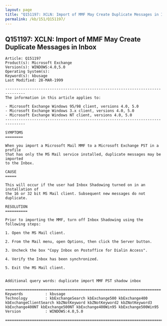 ```yaml
---
layout: page
title: "Q151197: XCLN: Import of MMF May Create Duplicate Messages in Inbox"
permalink: /kb/151/Q151197/
---
```


## Q151197: XCLN: Import of MMF May Create Duplicate Messages in Inbox

	Article: Q151197
	Product(s): Microsoft Exchange
	Version(s): WINDOWS:4.0,5.0
	Operating System(s): 
	Keyword(s): kbusage
	Last Modified: 28-MAR-1999
	
	-------------------------------------------------------------------------------
	The information in this article applies to:
	
	- Microsoft Exchange Windows 95/98 client, versions 4.0, 5.0 
	- Microsoft Exchange Windows 3.x client, versions 4.0, 5.0 
	- Microsoft Exchange Windows NT client, versions 4.0, 5.0 
	-------------------------------------------------------------------------------
	
	SYMPTOMS
	========
	
	When you import a Microsoft Mail MMF to a Microsoft Exchange PST in a profile
	that has only the MS Mail service installed, duplicate messages may be imported
	to the Inbox.
	
	CAUSE
	=====
	
	This will occur if the user had Inbox Shadowing turned on in an installation of
	the 16 or 32 bit MS Mail client. Subsequent new messages do not duplicate.
	
	RESOLUTION
	==========
	
	Prior to importing the MMF, turn off Inbox Shadowing using the following steps:
	
	1. Open the MS Mail client.
	
	2. From the Mail menu, open Options, then click the Server button.
	
	3. Uncheck the box "Copy Inbox on Postoffice for Dialin Access".
	
	4. Verify the Inbox has been synchronized.
	
	5. Exit the MS Mail client.
	
	
	Additional query words: duplicate import MMF PST shadow inbox
	
	======================================================================
	Keywords          : kbusage 
	Technology        : kbExchangeSearch kbExchange500 kbExchange400 kbExchangeClientSearch kbZNotKeyword kbZNotKeyword2 kbZNotKeyword3 kbExchange400NT kbExchange500NT kbExchange400Win95 kbExchange500Win95
	Version           : WINDOWS:4.0,5.0
	
	=============================================================================
	
